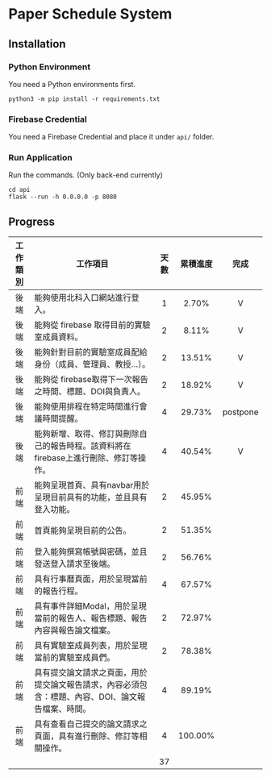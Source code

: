 # Paper Schedule System

## Installation

### Python Environment

You need a Python environments first.

```
python3 -m pip install -r requirements.txt
```

### Firebase Credential

You need a Firebase Credential and place it under `api/` folder.

### Run Application

Run the commands. (Only back-end currently)

```
cd api
flask --run -h 0.0.0.0 -p 8080
```

## Progress

| **工作類別** | **工作項目** | **天數** | **累積進度** | **完成** |
| :------------: | ------------------------------------------------------------ | :------: | :----------: | :--: |
| 後端 | 能夠使用北科入口網站進行登入。       |    1     |    2.70%     |  V   |
| 後端 | 能夠從 firebase  取得目前的實驗室成員資料。  |    2     |    8.11%     |  V   |
| 後端 | 能夠針對目前的實驗室成員配給身份（成員、管理員、教授…）。    |    2     |    13.51%    |  V   |
| 後端 | 能夠從 firebase取得下一次報告之時間、標題、DOI與負責人。     |    2     |    18.92%    |  V   |
| 後端 | 能夠使用排程在特定時間進行會議時間提醒。     |    4     |    29.73%    | postpone |
| 後端 | 能夠新增、取得、修訂與刪除自己的報告時程。該資料將在firebase上進行刪除、修訂等操作。 |    4     |    40.54%    |   V  |
| 前端 | 能夠呈現首頁、具有navbar用於呈現目前具有的功能，並且具有登入功能。 |    2     |    45.95%    |      |
| 前端 | 首頁能夠呈現目前的公告。     |    2     |    51.35%    |      |
| 前端 | 登入能夠撰寫帳號與密碼，並且發送登入請求至後端。     |    2     |    56.76%    |      |
| 前端 | 具有行事曆頁面，用於呈現當前的報告行程。     |    4     |    67.57%    |      |
| 前端 | 具有事件詳細Modal，用於呈現當前的報告人、報告標題、報告內容與報告論文檔案。 |    2     |    72.97%    |      |
| 前端 | 具有實驗室成員列表，用於呈現當前的實驗室成員們。     |    2     |    78.38%    |      |
| 前端 | 具有提交論文請求之頁面，用於提交論文報告請求，內容必須包含：標題、內容、DOI、論文報告檔案、時間。 |    4     |    89.19%    |      |
| 前端 | 具有查看自己提交的論文請求之頁面，具有進行刪除、修訂等相關操作。 |    4     |   100.00%    |      |
|      |      |    37    |    |      |

